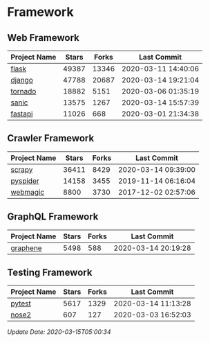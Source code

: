 # Framework

## Web Framework

| Project Name | Stars | Forks | Last Commit |
| ------------ | ----- | ----- | ----------- |
| [flask](https://github.com/pallets/flask) | 49387 | 13346 | 2020-03-11 14:40:06 |
| [django](https://github.com/django/django) | 47788 | 20687 | 2020-03-14 19:21:04 |
| [tornado](https://github.com/tornadoweb/tornado) | 18882 | 5151 | 2020-03-06 01:35:19 |
| [sanic](https://github.com/huge-success/sanic) | 13575 | 1267 | 2020-03-14 15:57:39 |
| [fastapi](https://github.com/tiangolo/fastapi) | 11026 | 668 | 2020-03-01 21:34:38 |

## Crawler Framework

| Project Name | Stars | Forks | Last Commit |
| ------------ | ----- | ----- | ----------- |
| [scrapy](https://github.com/scrapy/scrapy) | 36411 | 8429 | 2020-03-14 09:39:00 |
| [pyspider](https://github.com/binux/pyspider) | 14158 | 3455 | 2019-11-14 06:16:04 |
| [webmagic](https://github.com/code4craft/webmagic) | 8800 | 3730 | 2017-12-02 02:57:06 |

## GraphQL Framework

| Project Name | Stars | Forks | Last Commit |
| ------------ | ----- | ----- | ----------- |
| [graphene](https://github.com/graphql-python/graphene) | 5498 | 588 | 2020-03-14 20:19:28 |

## Testing Framework

| Project Name | Stars | Forks | Last Commit |
| ------------ | ----- | ----- | ----------- |
| [pytest](https://github.com/pytest-dev/pytest) | 5617 | 1329 | 2020-03-14 11:13:28 |
| [nose2](https://github.com/nose-devs/nose2) | 607 | 127 | 2020-03-03 16:52:03 |

*Update Date: 2020-03-15T05:00:34*
